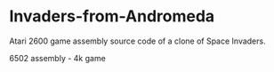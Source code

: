 # Invaders-from-Andromeda
Atari 2600 game assembly source code of a clone of Space Invaders.

6502 assembly - 4k game
